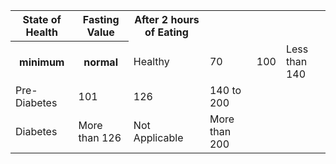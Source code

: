 <!DOCTYPE html>
<body>
    <table>
        <tr>
          <th>State of Health</th>
          <th>Fasting Value</th>
 <th>After 2 hours of Eating</th>
        </tr>
        <tr>
            <th>minimum</th>
            <th>normal</th>
          <td>Healthy</td>
          <td> 70</td>
          <td>100</td> 
          <td>Less than 140</td>
        </tr>
        <tr>
          <td>Pre-Diabetes</td>
          <td>101</td>
          <td>126 </td>
          <td>140 to 200</td>
        </tr>
        <tr>
          <td>Diabetes</td>
          <td>More than 126</td>
          <td>Not Applicable</td>
          <td>More than 200</td>
        </tr>
      </table>
      

